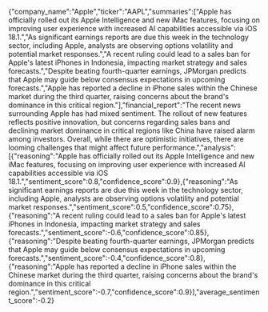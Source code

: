 {"company_name":"Apple","ticker":"AAPL","summaries":["Apple has officially rolled out its Apple Intelligence and new iMac features, focusing on improving user experience with increased AI capabilities accessible via iOS 18.1.","As significant earnings reports are due this week in the technology sector, including Apple, analysts are observing options volatility and potential market responses.","A recent ruling could lead to a sales ban for Apple's latest iPhones in Indonesia, impacting market strategy and sales forecasts.","Despite beating fourth-quarter earnings, JPMorgan predicts that Apple may guide below consensus expectations in upcoming forecasts.","Apple has reported a decline in iPhone sales within the Chinese market during the third quarter, raising concerns about the brand's dominance in this critical region."],"financial_report":"The recent news surrounding Apple has had mixed sentiment. The rollout of new features reflects positive innovation, but concerns regarding sales bans and declining market dominance in critical regions like China have raised alarm among investors. Overall, while there are optimistic initiatives, there are looming challenges that might affect future performance.","analysis":[{"reasoning":"Apple has officially rolled out its Apple Intelligence and new iMac features, focusing on improving user experience with increased AI capabilities accessible via iOS 18.1.","sentiment_score":0.8,"confidence_score":0.9},{"reasoning":"As significant earnings reports are due this week in the technology sector, including Apple, analysts are observing options volatility and potential market responses.","sentiment_score":0.5,"confidence_score":0.75},{"reasoning":"A recent ruling could lead to a sales ban for Apple's latest iPhones in Indonesia, impacting market strategy and sales forecasts.","sentiment_score":-0.6,"confidence_score":0.85},{"reasoning":"Despite beating fourth-quarter earnings, JPMorgan predicts that Apple may guide below consensus expectations in upcoming forecasts.","sentiment_score":-0.4,"confidence_score":0.8},{"reasoning":"Apple has reported a decline in iPhone sales within the Chinese market during the third quarter, raising concerns about the brand's dominance in this critical region.","sentiment_score":-0.7,"confidence_score":0.9}],"average_sentiment_score":-0.2}